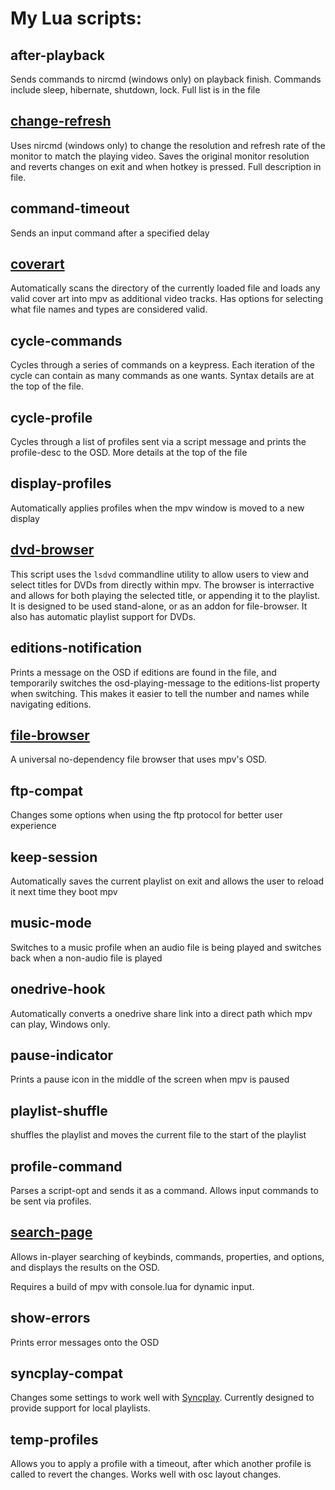 # My Lua scripts:

## after-playback
Sends commands to nircmd (windows only) on playback finish. Commands include sleep, hibernate, shutdown, lock. Full list is in the file

## [change-refresh](https://github.com/CogentRedTester/mpv-changerefresh)
Uses nircmd (windows only) to change the resolution and refresh rate of the monitor to match the playing video.
Saves the original monitor resolution and reverts changes on exit and when hotkey is pressed.
Full description in file.

## command-timeout
Sends an input command after a specified delay

## [coverart](https://github.com/CogentRedTester/mpv-coverart)
Automatically scans the directory of the currently loaded file and loads any valid cover art into mpv as additional video tracks.
Has options for selecting what file names and types are considered valid.

## cycle-commands
Cycles through a series of commands on a keypress. Each iteration of the cycle can contain as many commands as one wants. Syntax details are at the top of the file.

## cycle-profile
Cycles through a list of profiles sent via a script message and prints the profile-desc to the OSD. More details at the top of the file

## display-profiles
Automatically applies profiles when the mpv window is moved to a new display

## [dvd-browser](https://github.com/CogentRedTester/mpv-dvd-browser)
This script uses the `lsdvd` commandline utility to allow users to view and select titles for DVDs from directly within mpv. The browser is interractive and allows for both playing the selected title, or appending it to the playlist. It is designed to be used stand-alone, or as an addon for file-browser. It also has automatic playlist support for DVDs.

## editions-notification
Prints a message on the OSD if editions are found in the file, and temporarily switches the osd-playing-message to the editions-list property when switching. This makes it easier to tell the number and names while navigating editions.

## [file-browser](https://github.com/CogentRedTester/mpv-file-browser)
A universal no-dependency file browser that uses mpv's OSD.

## ftp-compat
Changes some options when using the ftp protocol for better user experience

## keep-session
Automatically saves the current playlist on exit and allows the user to reload it next time they boot mpv

## music-mode
Switches to a music profile when an audio file is being played and switches back when a non-audio file is played

## onedrive-hook
Automatically converts a onedrive share link into a direct path which mpv can play, Windows only.

## pause-indicator
Prints a pause icon in the middle of the screen when mpv is paused

## playlist-shuffle
shuffles the playlist and moves the current file to the start of the playlist

## profile-command
Parses a script-opt and sends it as a command. Allows input commands to be sent via profiles.

## [search-page](https://github.com/CogentRedTester/mpv-search-page)
Allows in-player searching of keybinds, commands, properties, and options, and displays the results on the OSD.

Requires a build of mpv with console.lua for dynamic input.

## show-errors
Prints error messages onto the OSD

## syncplay-compat
Changes some settings to work well with [Syncplay](https://syncplay.pl/). Currently designed to provide support for local playlists.

## temp-profiles
Allows you to apply a profile with a timeout, after which another profile is called to revert the changes. Works well with osc layout changes.
